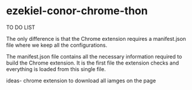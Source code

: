 # ezekiel-conor-chrome-thon
TO DO LIST

The only difference is that the Chrome extension requires a manifest.json file where we keep all the configurations.

The manifest.json file contains all the necessary information required to build the Chrome extension. It is the first file the extension checks and everything is loaded from this single file.

ideas-
chrome extension to download all iamges on the page 